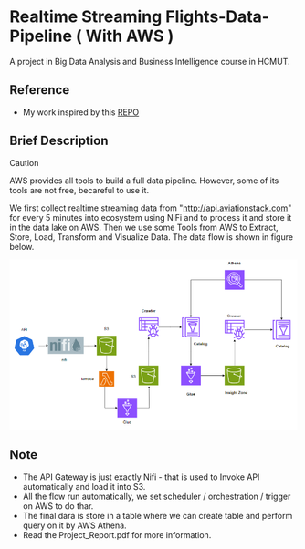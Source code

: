 # Realtime Streaming Flights-Data-Pipeline ( With AWS )
A project in Big Data Analysis and Business Intelligence course in HCMUT.

## Reference
* My work inspired by this [REPO](https://github.com/XSiddhSaraf/Covid-19-Data-Pipeline-Based-On-Messaging-and-Analysis)

## Brief Description
> [!CAUTION]
> AWS provides all tools to build a full data pipeline. However, some of its tools are not free, becareful to use it.

We first collect realtime streaming data from "http://api.aviationstack.com" for every 5 minutes into ecosystem using NiFi and to process it and store it in the data lake on AWS. Then we use some Tools from AWS to Extract, Store, Load, Transform and Visualize Data. The data flow is shown in figure below.

![Data Flow](figure/image.png)

## Note
* The API Gateway is just exactly Nifi - that is used to Invoke API automatically and load it into S3.
* All the flow run automatically, we set scheduler / orchestration / trigger on AWS to do thar.
* The final dara is store in a table where we can create table and perform query on it by AWS Athena.
* Read the Project_Report.pdf for more information.



